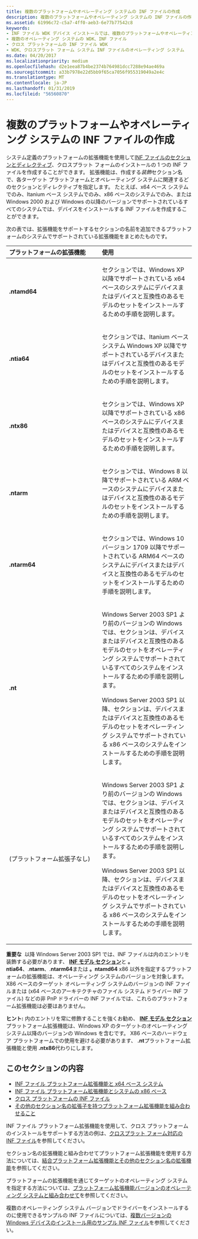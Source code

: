 ```yaml
---
title: 複数のプラットフォームやオペレーティング システムの INF ファイルの作成
description: 複数のプラットフォームやオペレーティング システムの INF ファイルの作成
ms.assetid: 61996c72-c5a7-4ff0-aeb3-6e77b77542c8
keywords:
- INF ファイル WDK デバイス インストールでは、複数のプラットフォームやオペレーティング システム
- 複数のオペレーティング システムの WDK、INF ファイル
- クロス プラットフォームの INF ファイル WDK
- WDK、クロスプラット フォーム システム INF ファイルのオペレーティング システム
ms.date: 04/20/2017
ms.localizationpriority: medium
ms.openlocfilehash: d2e1eea87b4be2374b764981dcc7288e94ae469a
ms.sourcegitcommit: a33b7978e22d5bb9f65ca7056f955319049a2e4c
ms.translationtype: MT
ms.contentlocale: ja-JP
ms.lasthandoff: 01/31/2019
ms.locfileid: "56560870"
---
```

# <a name="creating-inf-files-for-multiple-platforms-and-operating-systems"></a>複数のプラットフォームやオペレーティング システムの INF ファイルの作成





システム定義のプラットフォームの拡張機能を使用して[INF ファイルのセクションとディレクティブ](inf-file-sections-and-directives.md)、クロスプラット フォームのインストールの 1 つの INF ファイルを作成することができます。 拡張機能は、作成する*装飾*セクション名で、各ターゲット プラットフォームとオペレーティング システムに関連するどのセクションとディレクティブを指定します。 たとえば、x64 ベース システムでのみ、Itanium ベース システムでのみ、x86 ベースのシステムでのみ、または Windows 2000 および Windows の以降のバージョンでサポートされているすべてのシステムでは、デバイスをインストールする INF ファイルを作成することができます。

次の表では、拡張機能をサポートするセクションの名前を追加できるプラットフォームのシステムでサポートされている拡張機能をまとめたものです。

<table>
<colgroup>
<col width="50%" />
<col width="50%" />
</colgroup>
<thead>
<tr class="header">
<th align="left">プラットフォームの拡張機能</th>
<th align="left">使用</th>
</tr>
</thead>
<tbody>
<tr class="odd">
<td align="left"><p><strong>.ntamd64</strong></p></td>
<td align="left"><p>セクションでは、Windows XP 以降でサポートされている x64 ベースのシステムにデバイスまたはデバイスと互換性のあるモデルのセットをインストールするための手順を説明します。</p></td>
</tr>
<tr class="even">
<td align="left"><p><strong>.ntia64</strong></p></td>
<td align="left"><p>セクションでは、Itanium ベース システム Windows XP 以降でサポートされているデバイスまたはデバイスと互換性のあるモデルのセットをインストールするための手順を説明します。</p></td>
</tr>
<tr class="odd">
<td align="left"><p><strong>.ntx86</strong></p></td>
<td align="left"><p>セクションでは、Windows XP 以降でサポートされている x86 ベースのシステムにデバイスまたはデバイスと互換性のあるモデルのセットをインストールするための手順を説明します。</p></td>
</tr>
<tr class="even">
<td align="left"><p><strong>.ntarm</strong></p></td>
<td align="left"><p>セクションでは、Windows 8 以降でサポートされている ARM ベースのシステムにデバイスまたはデバイスと互換性のあるモデルのセットをインストールするための手順を説明します。</p></td>
</tr>
<tr class="odd">
<td align="left"><p><strong>.ntarm64</strong></p></td>
<td align="left"><p>セクションでは、Windows 10 バージョン 1709 以降でサポートされている ARM64 ベースのシステムにデバイスまたはデバイスと互換性のあるモデルのセットをインストールするための手順を説明します。</p></td>
</tr>
<tr class="even">
<td align="left"><p><strong>.nt</strong></p></td>
<td align="left"><p>Windows Server 2003 SP1 より前のバージョンの Windows では、セクションは、デバイスまたはデバイスと互換性のあるモデルのセットをオペレーティング システムでサポートされているすべてのシステムをインストールするための手順を説明します。</p>
<p>Windows Server 2003 SP1 以降、セクションは、デバイスまたはデバイスと互換性のあるモデルのセットをオペレーティング システムでサポートされている x86 ベースのシステムをインストールするための手順を説明します。</p></td>
</tr>
<tr class="odd">
<td align="left"><p>(プラットフォーム拡張子なし)</p></td>
<td align="left"><p>Windows Server 2003 SP1 より前のバージョンの Windows では、セクションは、デバイスまたはデバイスと互換性のあるモデルのセットをオペレーティング システムでサポートされているすべてのシステムをインストールするための手順を説明します。</p>
<p>Windows Server 2003 SP1 以降、セクションは、デバイスまたはデバイスと互換性のあるモデルのセットをオペレーティング システムでサポートされている x86 ベースのシステムをインストールするための手順を説明します。</p></td>
</tr>
</tbody>
</table>

 

**重要な**  以降 Windows Server 2003 SP1 では、INF ファイルは内のエントリを装飾する必要があります、 [ **INF モデル セクション**](inf-models-section.md)と **。ntia64**、.**ntarm**、.**ntarm64**または **。ntamd64** x86 以外を指定するプラットフォームの拡張機能は、オペレーティング システムのバージョンを対象します。 X86 ベースのターゲット オペレーティング システムのバージョンの INF ファイルまたは (x64 ベースのアーキテクチャのファイル システム ドライバー INF ファイル) などの非 PnP ドライバーの INF ファイルでは、これらのプラットフォーム拡張機能は必要はありません。

 

**ヒント:** 内のエントリを常に修飾することを強くお勧め、 [ **INF モデル セクション**](inf-models-section.md)プラットフォーム拡張機能は、Windows XP のターゲットのオペレーティング システム以降のバージョンの Windows を含むです。 X86 ベースのハードウェア プラットフォームでの使用を避ける必要があります、 **.nt**プラットフォーム拡張機能と使用 **.ntx86**代わりにします。

 

## <a name="in-this-section"></a>このセクションの内容


-   [INF ファイル プラットフォーム拡張機能と x64 ベース システム](inf-file-platform-extensions-and-x64-based-systems.md)
-   [INF ファイル プラットフォーム拡張機能とシステムの x86 ベース](inf-file-platform-extensions-and-x86-based-systems.md)
-   [クロス プラットフォームの INF ファイル](cross-platform-inf-files.md)
-   [その他のセクション名の拡張子を持つプラットフォーム拡張機能を組み合わせること](combining-platform-extensions-with-other-section-name-extensions.md)

INF ファイル プラットフォーム拡張機能を使用して、クロス プラットフォームのインストールをサポートする方法の例は、[クロスプラット フォーム対応の INF ファイル](cross-platform-inf-files.md)を参照してください。

セクション名の拡張機能と組み合わせてプラットフォーム拡張機能を使用する方法については、[結合プラットフォーム拡張機能とその他のセクション名の拡張機能](combining-platform-extensions-with-other-section-name-extensions.md)を参照してください。

プラットフォームの拡張機能を通じてターゲットのオペレーティング システムを指定する方法については、[プラットフォーム拡張機能バージョンのオペレーティング システムと組み合わせて](combining-platform-extensions-with-operating-system-versions.md)を参照してください。

複数のオペレーティング システム バージョンでドライバーをインストールするのに使用できるサンプルの INF ファイルについては、[複数バージョンの Windows デバイスのインストール用のサンプル INF ファイル](sample-inf-file-for-device-installation-on-multiple-versions-of-windows.md)を参照してください。

 

 





